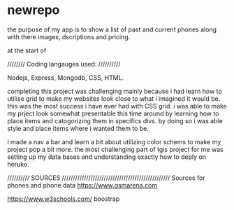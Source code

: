 # newrepo
the purpose of my app is to show a list of past and current phones along with there images, dscriptions and pricing.

at the start of 

////////
Coding langauges used:
//////////

 Nodejs, Express, Mongodb, CSS, HTML.



completing this project was challenging mainly because i had learn how to utilise grid to make my websites look close to what i imagined it would be. this was the most success i have ever had with CSS grid. i was able to make my prject look somewhat presentable this time around by learning how to place items and catogorizing them in specifics divs. by doing so i was able style and place items where i wanted them to be.

i made a nav a bar and learn a bit about utilizing color schems to make my project pop a bit more. the most challenging part of tgis project for me was setting up my data bases and understanding exactly how to deply on heruko. 



 








////////// SOURCES /////////////////////////////////////////////////
Sources for phones and phone data
https://www.gsmarena.com

https://www.w3schools.com/
boostrap
